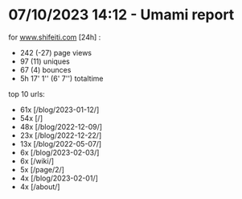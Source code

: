 # 07/10/2023 14:12 - Umami report
for www.shifeiti.com [24h] :

 - 242 (-27) page views
 - 97 (11) uniques
 - 67 (4) bounces
 - 5h 17' 1'' (6' 7'') totaltime


top 10 urls:
 - 61x [/blog/2023-01-12/]
 - 54x [/]
 - 48x [/blog/2022-12-09/]
 - 23x [/blog/2022-12-22/]
 - 13x [/blog/2022-05-07/]
 - 6x [/blog/2023-02-03/]
 - 6x [/wiki/]
 - 5x [/page/2/]
 - 4x [/blog/2023-02-01/]
 - 4x [/about/]


